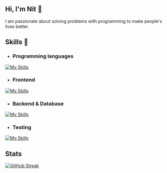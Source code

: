 ## Hi, I'm Nit 👋
I am passionate about solving problems with programming to make people's lives better.

## Skills 🧠
- ### Programming languages
[![My Skills](https://skillicons.dev/icons?i=elixir,java,python,js,ts)](https://skillicons.dev)
- ### Frontend
[![My Skills](https://skillicons.dev/icons?i=html,css,react,nextjs,tailwind,sass,styledcomponents)](https://skillicons.dev)
- ### Backend & Database
[![My Skills](https://skillicons.dev/icons?i=hibernate,spring,nodejs,postgres,graphql,mysql,firebase,mongodb)](https://skillicons.dev)
- ### Testing
[![My Skills](https://skillicons.dev/icons?i=jest,postman)](https://skillicons.dev)
## Stats
[![GitHub Streak](https://streak-stats.demolab.com?user=nitipat21&theme=dark&border_radius=3)](https://git.io/streak-stats)
